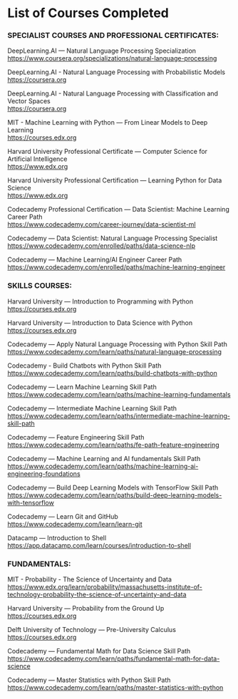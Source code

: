 # List of Courses Completed

### SPECIALIST COURSES AND PROFESSIONAL CERTIFICATES:

DeepLearning.AI — Natural Language Processing Specialization  
https://www.coursera.org/specializations/natural-language-processing

DeepLearning.AI - Natural Language Processing with Probabilistic Models  
https://coursera.org

DeepLearning.AI - Natural Language Processing with Classification and Vector Spaces  
https://coursera.org

MIT - Machine Learning with Python — From Linear Models to Deep Learning  
https://courses.edx.org

Harvard University Professional Certificate — Computer Science for Artificial Intelligence  
https://www.edx.org

Harvard University Professional Certification — Learning Python for Data Science  
https://www.edx.org

Codecademy Professional Certification — Data Scientist: Machine Learning Career Path  
https://www.codecademy.com/career-journey/data-scientist-ml

Codecademy — Data Scientist: Natural Language Processing Specialist  
https://www.codecademy.com/enrolled/paths/data-science-nlp

Codecademy — Machine Learning/AI Engineer Career Path  
https://www.codecademy.com/enrolled/paths/machine-learning-engineer

### SKILLS COURSES:

Harvard University — Introduction to Programming with Python  
https://courses.edx.org

Harvard University — Introduction to Data Science with Python  
https://courses.edx.org

Codecademy — Apply Natural Language Processing with Python Skill Path  
https://www.codecademy.com/learn/paths/natural-language-processing

Codecademy - Build Chatbots with Python Skill Path  
https://www.codecademy.com/learn/paths/build-chatbots-with-python

Codecademy — Learn Machine Learning Skill Path  
https://www.codecademy.com/learn/paths/machine-learning-fundamentals

Codecademy — Intermediate Machine Learning Skill Path  
https://www.codecademy.com/learn/paths/intermediate-machine-learning-skill-path

Codecademy — Feature Engineering Skill Path  
https://www.codecademy.com/learn/paths/fe-path-feature-engineering

Codecademy — Machine Learning and AI fundamentals Skill Path  
https://www.codecademy.com/learn/paths/machine-learning-ai-engineering-foundations

Codecademy — Build Deep Learning Models with TensorFlow Skill Path  
https://www.codecademy.com/learn/paths/build-deep-learning-models-with-tensorflow

Codecademy — Learn Git and GitHub  
https://www.codecademy.com/learn/learn-git

Datacamp — Introduction to Shell  
https://app.datacamp.com/learn/courses/introduction-to-shell

### FUNDAMENTALS:

MIT - Probability - The Science of Uncertainty and Data  
https://www.edx.org/learn/probability/massachusetts-institute-of-technology-probability-the-science-of-uncertainty-and-data

Harvard University — Probability from the Ground Up  
https://courses.edx.org

Delft University of Technology — Pre-University Calculus  
https://courses.edx.org

Codecademy — Fundamental Math for Data Science Skill Path  
https://www.codecademy.com/learn/paths/fundamental-math-for-data-science

Codecademy — Master Statistics with Python Skill Path  
https://www.codecademy.com/learn/paths/master-statistics-with-python



